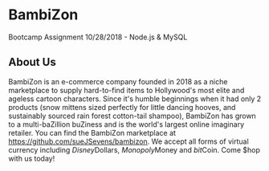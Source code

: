 # BambiZon
Bootcamp Assignment 10/28/2018 - Node.js &amp; MySQL
## About Us
BambiZon is an e-commerce company founded in 2018 as a niche marketplace to supply hard-to-find items to Hollywood's most elite and ageless cartoon characters.  Since it's humble beginnings when it had only 2 products (snow mittens sized perfectly for little dancing hooves, and sustainably sourced rain forest cotton-tail shampoo), BambiZon has grown to a multi-baZillion buZiness and is the world's largest online imaginary retailer.  You can find the BambiZon marketplace at https://github.com/sueJSevens/bambizon.  We accept all forms of virtual currency including $Disney$Dollars, $Monopoly$Money and $bit$Coin.  Come $hop with us today!
